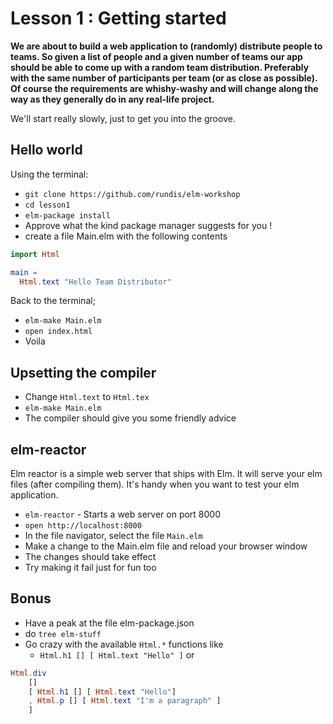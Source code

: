 # Lesson 1 : Getting started


__We are about to build a web application to (randomly) distribute people to teams.
So given a list of people and a given number of teams our app should be able to come
up with a random team distribution. Preferably with the same number of participants per team (or as close as possible). Of course the requirements are whishy-washy and will change along the way as they generally do in any real-life project.__



We'll start really slowly, just to get you into the groove.


## Hello world
Using the terminal:
* `git clone https://github.com/rundis/elm-workshop`
* `cd lesson1`
* `elm-package install`
* Approve what the kind package manager suggests for you !
* create a file Main.elm with the following contents

```elm
import Html

main =
  Html.text "Hello Team Distributor"
```
Back to the terminal;
* `elm-make Main.elm`
* `open index.html`
* Voila


## Upsetting the compiler
* Change `Html.text` to `Html.tex`
* `elm-make Main.elm`
* The compiler should give you some friendly advice


## elm-reactor
Elm reactor is a simple web server that ships with Elm. It will serve your
elm files (after compiling them). It's handy when you want to test your elm application.

* `elm-reactor` - Starts a web server on port 8000
* `open http://localhost:8000`
* In the file navigator, select the file `Main.elm`
* Make a change to the Main.elm file and reload your browser window
* The changes should take effect
* Try making it fail just for fun too


## Bonus
* Have a peak at the file elm-package.json
* do `tree elm-stuff`
* Go crazy with the available `Html.*` functions like
  * `Html.h1 [] [ Html.text "Hello" ]` or

```elm
Html.div
    []
    [ Html.h1 [] [ Html.text "Hello"]
    , Html.p [] [ Html.text "I'm a paragraph" ]
    ]
```

